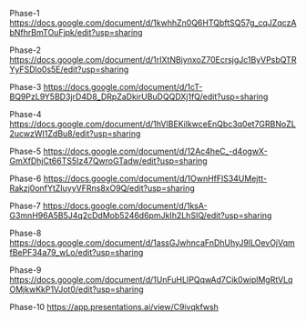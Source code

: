 Phase-1 https://docs.google.com/document/d/1kwhhZn0Q6HTQbftSQ57g_cqJZqczAbNfhrBmTOuFjpk/edit?usp=sharing

Phase-2 https://docs.google.com/document/d/1rIXtNBjynxoZ70EcrsjgJc1ByVPsbQTRYyFSDlo0s5E/edit?usp=sharing

Phase-3 https://docs.google.com/document/d/1cT-BQ9PzL9Y5BD3jrD4D8_DRpZaDkirUBuDQQDXj1fQ/edit?usp=sharing

Phase-4 https://docs.google.com/document/d/1hVlBEKilkwceEnQbc3q0et7GRBNoZL2ucwzWI1ZdBu8/edit?usp=sharing

Phase-5 https://docs.google.com/document/d/12Ac4heC_-d4ogwX-GmXfDhjCt66TS5Iz47QwroGTadw/edit?usp=sharing

Phase-6 https://docs.google.com/document/d/1OwnHfFlS34UMejtt-Rakzj0onfYtZIuyyVFRns8xO9Q/edit?usp=sharing

Phase-7 https://docs.google.com/document/d/1ksA-G3mnH96A5B5J4q2cDdMob5246d6pmJkIh2LhSIQ/edit?usp=sharing

Phase-8 https://docs.google.com/document/d/1assGJwhncaFnDhUhyJ9lLOevOjVqmfBePF34a79_wLo/edit?usp=sharing

Phase-9 https://docs.google.com/document/d/1UnFuHLIPQqwAd7Cik0wiplMgRtVLqOMjkwKkP1VJot0/edit?usp=sharing

Phase-10 https://app.presentations.ai/view/C9ivqkfwsh
